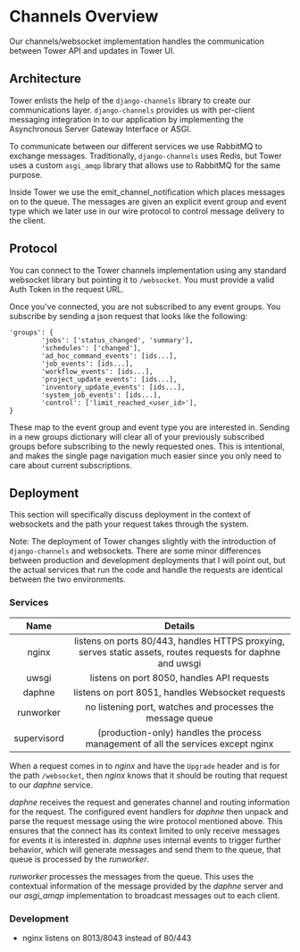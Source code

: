# Channels Overview

Our channels/websocket implementation handles the communication between Tower API and updates in Tower UI.

## Architecture

Tower enlists the help of the `django-channels` library to create our communications layer. `django-channels` provides us with per-client messaging integration in to our application by implementing the Asynchronous Server Gateway Interface or ASGI.

To communicate between our different services we use RabbitMQ to exchange messages. Traditionally, `django-channels` uses Redis, but Tower uses a custom `asgi_amqp` library that allows use to RabbitMQ for the same purpose.

Inside Tower we use the emit_channel_notification which places messages on to the queue. The messages are given an explicit
event group and event type which we later use in our wire protocol to control message delivery to the client.

## Protocol

You can connect to the Tower channels implementation using any standard websocket library but pointing it to `/websocket`. You must
provide a valid Auth Token in the request URL.

Once you've connected, you are not subscribed to any event groups. You subscribe by sending a json request that looks like the following:

    'groups': {
            'jobs': ['status_changed', 'summary'],
            'schedules': ['changed'],
            'ad_hoc_command_events': [ids...],
            'job_events': [ids...],
            'workflow_events': [ids...],
            'project_update_events': [ids...],
            'inventory_update_events': [ids...],
            'system_job_events': [ids...],
            'control': ['limit_reached_<user_id>'],
    }

These map to the event group and event type you are interested in. Sending in a new groups dictionary will clear all of your previously
subscribed groups before subscribing to the newly requested ones. This is intentional, and makes the single page navigation much easier since
you only need to care about current subscriptions.

## Deployment

This section will specifically discuss deployment in the context of websockets and the path your request takes through the system.

Note: The deployment of Tower changes slightly with the introduction of `django-channels` and websockets. There are some minor differences between
production and development deployments that I will point out, but the actual services that run the code and handle the requests are identical
between the two environments.

### Services
| Name        | Details |
|:-----------:|:-----------------------------------------------------------------------------------------------------------:|
| nginx       | listens on ports 80/443, handles HTTPS proxying, serves static assets, routes requests for daphne and uwsgi |
| uwsgi       | listens on port 8050, handles API requests |
| daphne      | listens on port 8051, handles Websocket requests |
| runworker   | no listening port, watches and processes the message queue |
| supervisord | (production-only) handles the process management of all the services except nginx |

When a request comes in to *nginx* and have the `Upgrade` header and is for the path `/websocket`, then *nginx* knows that it should
be routing that request to our *daphne* service.

*daphne* receives the request and generates channel and routing information for the request. The configured event handlers for *daphne*
then unpack and parse the request message using the wire protocol mentioned above. This ensures that the connect has its context limited to only 
receive messages for events it is interested in. *daphne* uses internal events to trigger further behavior, which will generate messages
and send them to the queue, that queue is processed by the *runworker*.

*runworker* processes the messages from the queue. This uses the contextual information of the message provided
by the *daphne* server and our *asgi_amqp* implementation to broadcast messages out to each client.

### Development
 - nginx listens on 8013/8043 instead of 80/443
